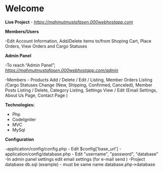 # Welcome

**Live Project** - *https://mahmutmustafasen.000webhostapp.com*


**Members/Users**

-Edit Account Information, Add/Delete items to/from Shoping Cart, Place Orders, View Orders and Cargo Statuses

**Admin Panel**

-To reach “Admin Panel”; 
*https://mahmutmustafasen.000webhostapp.com/admin*

-Members - Products Add / Delete / Edit / Listing, Member Orders Listing /Cargo Statuses Change (New, Shipping, Confirmed, Canceled), Member Posts Listing / Delete, Category Listing, Settings View / Edit (Email Settings, About Us Page, Contact Page )

**Technologies:**

- Php
- CodeIgniter
- MVC
- MySql

**Configuration**

-application/config/config.php - Edit $config['base_url']
-application/config/database.php - Edit "username", "password", "database"
-In admin panel settings edit email settings (for e-mail send )
-Project database db.sql (example) - must be same name database.php->database
